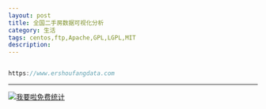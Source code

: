 ```yaml
---
layout: post
title: 全国二手房数据可视化分析
category: 生活
tags: centos,ftp,Apache,GPL,LGPL,MIT
description: 
---
```


```javascript

https://www.ershoufangdata.com

```



---


<script language="javascript" type="text/javascript" src="//js.users.51.la/19176892.js"></script>
<noscript><a href="//www.51.la/?19176892" target="_blank"><img alt="&#x6211;&#x8981;&#x5566;&#x514D;&#x8D39;&#x7EDF;&#x8BA1;" src="//img.users.51.la/19176892.asp" style="border:none" /></a></noscript>

